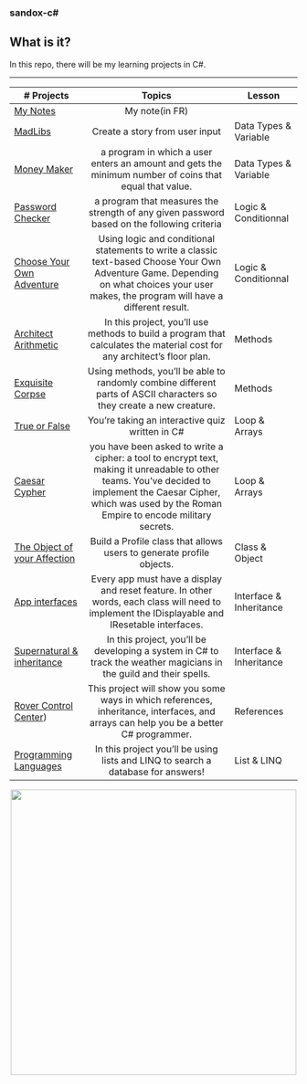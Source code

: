 ### sandox-c#

## What is it?
In this repo, there will be my learning projects in C#.  
***

|# Projects | Topics                                                    | Lesson|
|------|:---------------------------------------------------------:|---------|
|[My Notes](./notes)| My note(in FR)|
|[MadLibs](./MadLibs/MadLibs.md)| Create a story from user input| Data Types & Variable |
|[Money Maker](./MoneyMaker/MoneyMaker.md)| a program in which a user enters an amount and gets the minimum number of coins that equal that value.| Data Types & Variable |
|[Password Checker](./PasswordChecker/PasswordChecker.md)| a program that measures the strength of any given password based on the following criteria|  Logic & Conditionnal |
|[Choose Your Own Adventure](https://github.com/B9R9/sandox-csharp/tree/main/Choose%20Your%20Own%20Adventure/ChooseYourOwnAdventure.md)|  Using logic and conditional statements to write a classic text-based Choose Your Own Adventure Game. Depending on what choices your user makes, the program will have a different result.| Logic & Conditionnal |
|[Architect Arithmetic](https://github.com/B9R9/sandox-csharp/blob/main/Architect%20Arithmetic/intro.md)| In this project, you’ll use methods to build a program that calculates the material cost for any architect’s floor plan.| Methods |
|[Exquisite Corpse](https://github.com/B9R9/sandox-csharp/blob/main/Exquisite%20Corpse/intro.md)|  Using methods, you’ll be able to randomly combine different parts of ASCII characters so they create a new creature.| Methods |
|[True or False](https://github.com/B9R9/sandox-csharp/blob/main/True%20or%20False/intro.md)|  You’re taking an interactive quiz written in C#| Loop & Arrays |
|[Caesar Cypher](https://github.com/B9R9/sandox-csharp/blob/main/Caesar%20Cypher/intro.md)|  you have been asked to write a cipher: a tool to encrypt text, making it unreadable to other teams. You’ve decided to implement the Caesar Cipher, which was used by the Roman Empire to encode military secrets.| Loop & Arrays |
|[The Object of your Affection](https://github.com/B9R9/sandox-csharp/blob/main/The%20Object%20of%20Your%20Affection/intro.md)|  Build a Profile class that allows users to generate profile objects.| Class & Object |
|[App interfaces](https://github.com/B9R9/sandox-csharp/blob/main/App_interfaces/intro.md)| Every app must have a display and reset feature. In other words, each class will need to implement the IDisplayable and IResetable interfaces.| Interface & Inheritance |
|[Supernatural & inheritance](https://github.com/B9R9/sandox-csharp/blob/main/Supernatural_Inheritance/intro.md)|  In this project, you’ll be developing a system in C# to track the weather magicians in the guild and their spells.| Interface & Inheritance|
|[Rover Control Center](...))|  This project will show you some ways in which references, inheritance, interfaces, and arrays can help you be a better C# programmer.| References |
|[Programming Languages](...)|  In this project you’ll be using lists and LINQ to search a database for answers!| List & LINQ |

<p align="center">
  <img  src="https://github.com/B9R9/sandox-C#/blob/main/Seadonkey\'s profile_Codecademy.pdf" width=500px>
</p>




